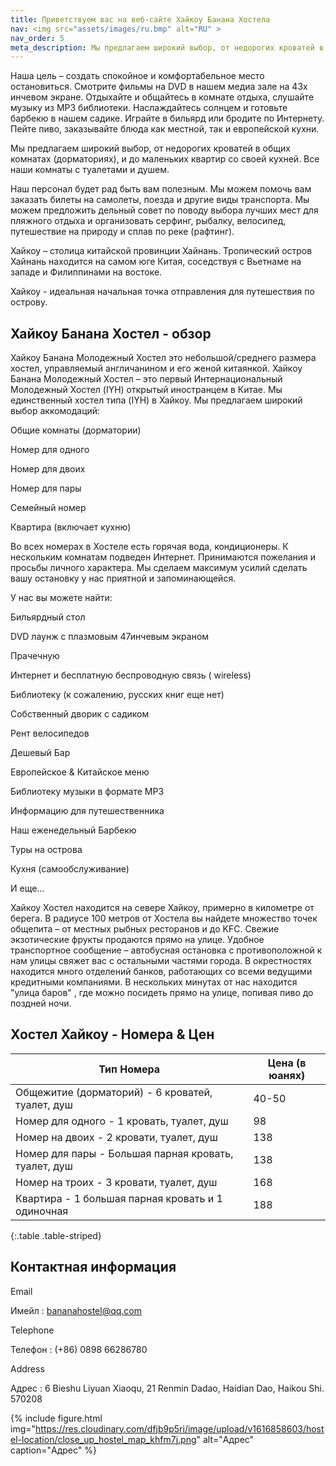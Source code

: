 ```yaml
---
title: Приветствуем вас на веб-сайте Хайкоу Банана Хостела
nav: <img src="assets/images/ru.bmp" alt="RU" >
nav_order: 5
meta_description: Мы предлагаем широкий выбор, от недорогих кроватей в общих комнатах (дорматориях)
---
```


Наша цель – создать спокойное и комфортабельное место остановиться. Смотрите фильмы на  DVD в нашем медиа зале на 43х  инчевом экране. Отдыхайте и общайтесь в комнате отдыха, слушайте музыку из  MP3 библиотеки. Наслаждайтесь солнцем и готовьте барбекю в нашем садике. Играйте в бильярд или бродите по Интернету. Пейте пиво, заказывайте блюда как местной, так и европейской кухни.

Мы предлагаем широкий выбор, от недорогих кроватей в общих комнатах (дорматориях), и до маленьких квартир со своей кухней. Все наши комнаты с туалетами и душем.

Наш персонал будет рад быть вам полезным. Мы можем помочь вам заказать билеты на самолеты, поезда и другие виды транспорта. Мы можем предложить дельный совет по поводу выбора лучших мест для пляжного отдыха и организовать серфинг, рыбалку, велосипед, путешествие на природу и сплав по реке (рафтинг).

Хайкоу – столица китайской провинции Хайнань. Тропический остров Хайнань находится на самом юге Китая, соседствуя с Вьетнаме на западе и Филиппинами на востоке.

Хайкоу -  идеальная  начальная точка отправления для путешествия по острову.

 
## Хайкоу Банана Хостел - обзор

Хайкоу Банана Молодежный Хостел это небольшой/среднего размера хостел, управляемый англичанином и его женой китаянкой. Хайкоу Банана Молодежный Хостел – это первый Интернациональный Молодежный Хостел (IYH) открытый иностранцем в Китае. Мы единственный хостел типа (IYH) в Хайкоу. Мы предлагаем широкий выбор аккомодаций:

 

Общие комнаты (дорматории)

Номер для одного

Номер для двоих

Номер для пары

Семейный номер

Квартира (включает кухню)

 

Во всех номерах в Хостеле есть горячая вода, кондиционеры. К нескольким комнатам подведен Интернет. Принимаются пожелания и просьбы личного характера. Мы сделаем максимум усилий сделать вашу остановку у нас приятной и запоминающейся.

 

У нас вы можете найти:

Бильярдный стол

DVD лаунж с плазмовым 47инчевым экраном

Прачечную

Интернет и бесплатную беспроводную связь ( wireless)

Библиотеку (к сожалению, русских книг еще нет)

Собственный дворик с садиком

Рент велосипедов

Дешевый Бар

Европейское & Китайское меню

Библиотеку музыки в формате MP3

Информацию для путешественника

Наш еженедельный Барбекю

Туры на острова

Кухня (самообслуживание)

И еще…

 

Хайкоу Хостел находится на севере Хайкоу, примерно  в километре от берега. В радиусе 100 метров от Хостела вы найдете множество точек общепита – от местных рыбных ресторанов и до KFC. Свежие экзотические фрукты  продаются прямо на улице. Удобное транспортное сообщение – автобусная остановка с противоположной к нам улицы свяжет вас с остальными частями города. В окрестностях находится много отделений банков, работающих со всеми ведущими кредитными компаниями. В нескольких минутах от нас находится "улица баров" , где можно посидеть прямо на улице, попивая пиво до поздней ночи.
 
## Хостел Хайкоу  - Номера & Цен

Тип Номера |	Цена (в юанях)
--- | ---
Общежитие (дорматорий) - 6 кроватей, туалет, душ | 40-50
Номер для одного - 1 кровать, туалет, душ | 98
Номер на двоих - 2 кровати, туалет, душ | 138
Номер для пары - Большая парная кровать, туалет, душ | 138
Номер на троих - 3 кровати, туалет, душ |	168
Квартира - 1 большая парная кровать и 1 одиночная |	188
{:.table .table-striped}


 
## Контактная информация

Email

Имейл : bananahostel@qq.com

Telephone

Телефон : (+86) 0898 66286780

Address

Адрес : 6 Bieshu Liyuan Xiaoqu, 21 Renmin Dadao, Haidian Dao, Haikou Shi. 570208

{% include figure.html img="https://res.cloudinary.com/dfjb9p5ri/image/upload/v1616858603/hostel-location/close_up_hostel_map_khfm7j.png" alt="Адрес" caption="Адрес" %}